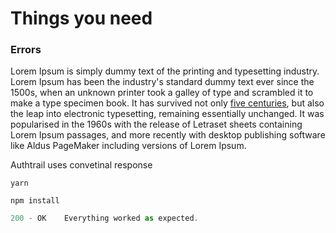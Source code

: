 # Things you need

<div class="split_content">
	<div class="split_side">
		<h3>Errors</h3>
		<p>Lorem Ipsum is simply dummy text of the printing and typesetting industry. Lorem Ipsum has been the industry's standard dummy text ever since the 1500s, when an unknown printer took a galley of type and scrambled it to make a type specimen book. It has survived not only <a href="/about/">five centuries</a>, but also the leap into electronic typesetting, remaining essentially unchanged. It was popularised in the 1960s with the release of Letraset sheets containing Lorem Ipsum passages, and more recently with desktop publishing software like Aldus PageMaker including versions of Lorem Ipsum.</p>
		<p>Authtrail uses convetinal response</p>
	</div>
	<div class="split_side">
		<CodeGroup>
<CodeGroupItem title="YARN">

```bash:no-line-numbers
yarn
```

</CodeGroupItem>
<CodeGroupItem title="NPM" active>

```bash:no-line-numbers
npm install
```

</CodeGroupItem>
		</CodeGroup>
		<CodeGroup>
<CodeGroupItem title="HTTP STATUS CODE SUMMARY">

```ts
200 - OK	Everything worked as expected.
```

</CodeGroupItem>
		</CodeGroup>
	</div>
</div>
